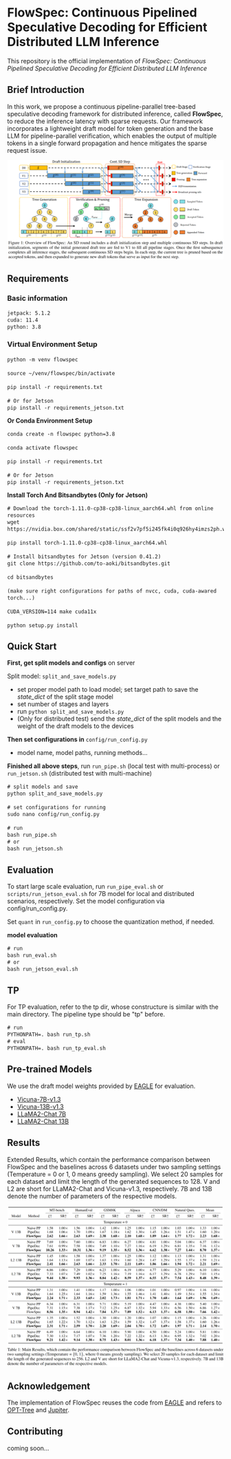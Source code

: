 # FlowSpec: Continuous Pipelined Speculative Decoding for Efficient Distributed LLM Inference
This repository is the official implementation of _FlowSpec: Continuous Pipelined Speculative Decoding for Efficient Distributed LLM Inference_

## Brief Introduction
In this work, we propose a continuous pipeline-parallel tree-based speculative decoding framework for distributed inference, called **FlowSpec**, to reduce the inference latency with sparse requests. 
Our framework incorporates a lightweight draft model for token generation and the base LLM for pipeline-parallel verification, which enables the output of multiple tokens in a single forward propagation and hence mitigates the sparse request issue. 

![Workflow](figs/workflow.png)
## Requirements

### Basic information

```
jetpack: 5.1.2
cuda: 11.4
python: 3.8
```

### Virtual Environment Setup

```shell
python -m venv flowspec

source ~/venv/flowspec/bin/activate

pip install -r requirements.txt

# Or for Jetson
pip install -r requirements_jetson.txt
```

**Or Conda Environment Setup**

```shell
conda create -n flowspec python=3.8

conda activate flowspec

pip install -r requirements.txt

# Or for Jetson
pip install -r requirements_jetson.txt
```

**Install Torch And Bitsandbytes (Only for Jetson)**

```shell
# Download the torch-1.11.0-cp38-cp38-linux_aarch64.whl from online resources
wget https://nvidia.box.com/shared/static/ssf2v7pf5i245fk4i0q926hy4imzs2ph.whl

pip install torch-1.11.0-cp38-cp38-linux_aarch64.whl

# Install bitsandbytes for Jetson (version 0.41.2)
git clone https://github.com/to-aoki/bitsandbytes.git

cd bitsandbytes

(make sure right configurations for paths of nvcc, cuda, cuda-awared torch...)

CUDA_VERSION=114 make cuda11x

python setup.py install
```



## Quick Start

**First, get split models and configs** on server

Split model: `split_and_save_models.py`

- set proper model path to load model; set target path to save the *state_dict* of the split stage model
- set number of stages and layers
- run `python split_and_save_models.py`
- (Only for distributed test) send the *state_dict* of the split models and the weight of the draft models to the devices

**Then set configurations in**  `config/run_config.py`

- model name, model paths, running methods...

**Finished all above steps**, run `run_pipe.sh` (local test with multi-process) or `run_jetson.sh` (distributed test with multi-machine)

``` shell
# split models and save
python split_and_save_models.py

# set configurations for running
sudo nano config/run_config.py

# run
bash run_pipe.sh
# or
bash run_jetson.sh
```

## Evaluation

To start large scale evaluation, run `run_pipe_eval.sh` or `scripts/run_jetson_eval.sh` for 7B model for local and distributed scenarios, respectively. Set the model configuration via config/run_config.py.

Set `quant` in `run_config.py` to choose the quantization method, if needed.

**model evaluation**
``` shell
# run
bash run_eval.sh
# or
bash run_jetson_eval.sh
```

<!-- **13B model evaluation (Quantization is recommended)**
``` shell
# run
bash run_eval_13B.sh
# or
bash run_jetson_eval_13B.sh
``` -->
## TP

For TP evaluation, refer to the tp dir, whose constructure is similar with the main directory. The pipeline type should be "tp" before.
``` shell
# run
PYTHONPATH=. bash run_tp.sh
# eval
PYTHONPATH=. bash run_tp_eval.sh
```
## Pre-trained Models

We use the draft model weights provided by [EAGLE](https://github.com/SafeAILab/EAGLE/tree/main) for evaluation.

- [Vicuna-7B-v1.3](https://huggingface.co/yuhuili/EAGLE-Vicuna-7B-v1.3)
- [Vicuna-13B-v1.3](https://huggingface.co/yuhuili/EAGLE-Vicuna-13B-v1.3)
- [LLaMA2-Chat 7B](https://huggingface.co/yuhuili/EAGLE-llama2-chat-7B)
- [LLaMA2-Chat 13B](https://huggingface.co/yuhuili/EAGLE-llama2-chat-13B)

## Results

Extended Results, which contain the performance comparison between FlowSpec and the
baselines across 6 datasets under two sampling settings (Temperature = 0 or 1, 0 means greedy
sampling). We select 20 samples for each dataset and limit the length of the generated sequences to
128. V and L2 are short for LLaMA2-Chat and Vicuna-v1.3, respectively. 7B and 13B denote the
number of parameters of the respective models.

<!-- | Model    | Method      | Metric       | MT-bench | HumanEval | GSM8K | Alpaca | CNN/DM | Natural Ques. | Mean  | SR↑     |
|----------|-------------|--------------|---------:|----------:|------:|-------:|-------:|--------------:|------:|---------|
| **Temperature = 0** |  |  |  |  |  |  |  |  |  |  |
| V 13B    | Naive PP    | ξ ↑          |     1.58 |      1.56 |  1.42 |   1.25 |   1.15 |         1.03 | 1.33  | 1.00×   |
|          | PipeDec     | ξ ↑          |     1.68 |      1.70 |  1.67 |   1.62 |   1.45 |         1.51 | 1.60  | 1.45×   |
|          | **FlowSpec**| **ξ ↑**      | **2.55** |  **2.54** |**2.35**|**2.05**|**1.82**|     **1.74** |**2.18**|**1.64×**|
| V 7B     | Naive PP    | ξ ↑          |     7.69 |      7.60 |  6.83 |   6.27 |   4.81 |         5.04 | 6.37  | 1.00×   |
|          | PipeDec     | ξ ↑          |     7.61 |      7.58 |  7.49 |   7.27 |   6.19 |         6.81 | 7.16  | 1.12×   |
|          | **FlowSpec**| **ξ ↑**      | **9.88** |  **9.47** |**8.91**|**8.28**|**6.43**|**7.17**     |**8.40**|**1.32×**|
| L2 13B   | Naive PP    | ξ ↑          |     1.45 |      1.58 |  1.37 |   1.25 |   1.12 |         1.13 | 1.31  | 1.00×   |
|          | PipeDec     | ξ ↑          |     1.64 |      1.69 |  1.63 |   1.60 |   1.47 |         1.55 | 1.59  | 1.21×   |
|          | **FlowSpec**| **ξ ↑**      | **2.36** |  **2.52** |**2.26**|**2.10**|**1.82**|**1.92**     |**2.16**|**1.65×**|
| L2 7B    | Naive PP    | ξ ↑          |     6.86 |      7.29 |  6.23 |   6.19 |   4.77 |         5.29 | 6.10  | 1.00×   |
|          | PipeDec     | ξ ↑          |     7.33 |      7.49 |  7.25 |   7.19 |   6.17 |         6.78 | 7.03  | 1.15×   |
|          | **FlowSpec**| **ξ ↑**      | **9.02** | **9.51** |**8.50**|**8.49**|**6.41**|**7.46**     |**8.23**|**1.35×**|
| **Temperature = 1** |  |  |  |  |  |  |  |  |  |  |
| V 13B    | Naive PP    | ξ ↑          |     1.31 |      1.41 |  1.17 |   1.06 |   1.01 |         0.97 | 1.16  | 1.00×   |
|          | PipeDec     | ξ ↑          |     1.64 |      1.64 |  1.59 |   1.55 |   1.41 |         1.49 | 1.55  | 1.34×   |
|          | **FlowSpec**| **ξ ↑**      | **2.24** |  **2.36** |**2.10**|**1.85**|**1.66**|**1.57**     |**1.96**|**1.70×**|
| V 7B     | Naive PP    | ξ ↑          |     6.34 |      6.31 |  5.71 |   5.19 |   4.47 |         4.38 | 5.40  | 1.00×   |
|          | PipeDec     | ξ ↑          |     7.31 |      7.38 |  7.12 |   6.87 |   5.94 |      **6.56**| 6.86  | 1.27×   |
|          | **FlowSpec**| **ξ ↑**      | **8.26** |  **8.71** |**7.88**|**7.37**|**5.96**|        6.32 | **7.42**|**1.37×**|
| L2 13B   | Naive PP    | ξ ↑          |     1.35 |      1.52 |  1.30 |   1.20 |   1.07 |         1.15 | 1.26  | 1.00×   |
|          | PipeDec     | ξ ↑          |     1.65 |      1.70 |  1.63 |   1.59 |   1.47 |         1.58 | 1.60  | 1.26×   |
|          | **FlowSpec**| **ξ ↑**      | **2.32** |  **2.63** |  **2.22**|**2.04**|**1.72**|**1.99**|**2.15**|**1.71×**|
| L2 7B    | Naive PP    | ξ ↑          |     6.49 |      6.64 |  6.10 |   5.90 |   4.50 |         5.24 | 5.81  | 1.00×   |
|          | PipeDec     | ξ ↑          |     7.30 |      7.17 |  7.36 |   7.22 |   6.13 |         6.95 | 7.02  | 1.20×   |
|          | **FlowSpec**| **ξ ↑**      | **8.53** |  **8.90** |**8.37**|**8.01**|**6.14**|**7.31**|**7.88**|**1.36×**| -->
![Main Result](figs/main_result.png)


## Acknowledgement
The implementation of FlowSpec reuses the code from [EAGLE](https://github.com/SafeAILab/EAGLE) and refers to [OPT-Tree](https://github.com/Jikai0Wang/OPT-Tree) and [Jupiter](https://github.com/ysyisyourbrother/Jupiter).

## Contributing
coming soon...

